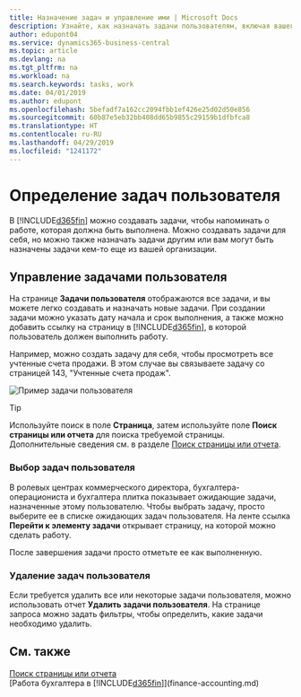 ```yaml
---
title: Назначение задач и управление ими | Microsoft Docs
description: Узнайте, как назначать задачи пользователям, включая вашего бухгалтера, в Business Central
author: edupont04
ms.service: dynamics365-business-central
ms.topic: article
ms.devlang: na
ms.tgt_pltfrm: na
ms.workload: na
ms.search.keywords: tasks, work
ms.date: 04/01/2019
ms.author: edupont
ms.openlocfilehash: 5befadf7a162cc2094fbb1ef426e25d02d50e856
ms.sourcegitcommit: 60b87e5eb32bb408dd65b9855c29159b1dfbfca8
ms.translationtype: HT
ms.contentlocale: ru-RU
ms.lasthandoff: 04/29/2019
ms.locfileid: "1241172"
---
```

# <a name="define-user-tasks"></a>Определение задач пользователя
В [!INCLUDE[d365fin](includes/d365fin_md.md)] можно создавать задачи, чтобы напоминать о работе, которая должна быть выполнена. Можно создавать задачи для себя, но можно также назначать задачи другим или вам могут быть назначены задачи кем-то еще из вашей организации.  

## <a name="managing-user-tasks"></a>Управление задачами пользователя
На странице **Задачи пользователя** отображаются все задачи, и вы можете легко создавать и назначать новые задачи. При создании задачи можно указать дату начала и срок выполнения, а также можно добавить ссылку на страницу в [!INCLUDE[d365fin](includes/d365fin_md.md)], в которой пользователь должен выполнить работу.  

Например, можно создать задачу для себя, чтобы просмотреть все учтенные счета продажи. В этом случае вы связываете задачу со страницей 143, "Учтенные счета продаж".  

![Пример задачи пользователя](media/across-user-tasks/sample-user-task.png "Пример задачи пользователя")

> [!TIP]  
>  Используйте поиск в поле **Страница**, затем используйте поле **Поиск страницы или отчета** для поиска требуемой страницы. Дополнительные сведения см. в разделе [Поиск страницы или отчета](ui-search.md).  

### <a name="picking-up-user-tasks"></a>Выбор задач пользователя
В ролевых центрах коммерческого директора, бухгалтера-операциониста и бухгалтера плитка показывает ожидающие задачи, назначенные этому пользователю. Чтобы выбрать задачу, просто выберите ее в списке ожидающих задач пользователя. На ленте ссылка **Перейти к элементу задачи** открывает страницу, на которой можно сделать работу.  

После завершения задачи просто отметьте ее как выполненную.  

### <a name="deleting-user-tasks"></a>Удаление задач пользователя
Если требуется удалить все или некоторые задачи пользователя, можно использовать отчет **Удалить задачи пользователя**. На странице запроса можно задать фильтры, чтобы определить, какие задачи необходимо удалить.  

## <a name="see-also"></a>См. также
[Поиск страницы или отчета](ui-search.md)  
[Работа бухгалтера в [!INCLUDE[d365fin](includes/d365fin_md.md)]](finance-accounting.md)  
